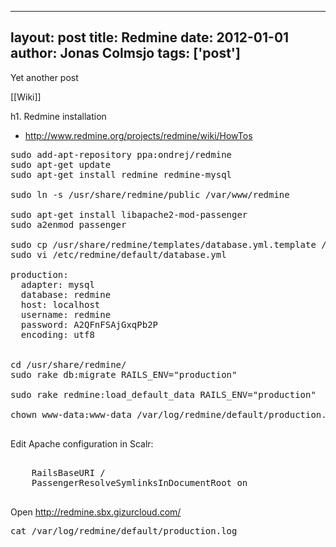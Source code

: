 
---
layout: post
title: Redmine
date: 2012-01-01
author: Jonas Colmsjo
tags: ['post']
---

Yet another post





[[Wiki]]


h1. Redmine installation

* http://www.redmine.org/projects/redmine/wiki/HowTos

<pre>
sudo add-apt-repository ppa:ondrej/redmine
sudo apt-get update
sudo apt-get install redmine redmine-mysql

sudo ln -s /usr/share/redmine/public /var/www/redmine

sudo apt-get install libapache2-mod-passenger
sudo a2enmod passenger

sudo cp /usr/share/redmine/templates/database.yml.template /etc/redmine/default/database.yml
sudo vi /etc/redmine/default/database.yml

production:
  adapter: mysql
  database: redmine
  host: localhost
  username: redmine 
  password: A2QFnFSAjGxqPb2P
  encoding: utf8


cd /usr/share/redmine/
sudo rake db:migrate RAILS_ENV="production"

sudo rake redmine:load_default_data RAILS_ENV="production"

chown www-data:www-data /var/log/redmine/default/production.log

</pre>


Edit Apache configuration in Scalr:
<pre>
<Directory {$document_root}>
    RailsBaseURI /
    PassengerResolveSymlinksInDocumentRoot on
</Directory>
</pre>


Open http://redmine.sbx.gizurcloud.com/
<pre>
cat /var/log/redmine/default/production.log 

</pre>
